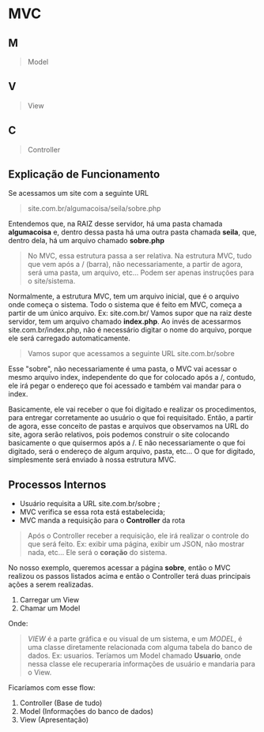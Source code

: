 # MVC

## M

> Model

## V

> View

## C

> Controller

## Explicação de Funcionamento

Se acessamos um site com a seguinte URL

> site.com.br/algumacoisa/seila/sobre.php

Entendemos que, na RAIZ desse servidor, há uma pasta chamada **algumacoisa** e, dentro dessa pasta há uma outra pasta chamada **seila**, que, dentro dela, há um arquivo chamado **sobre.php**

> No MVC, essa estrutura passa a ser relativa. Na estrutura MVC, tudo que vem após a / (barra), não necessariamente, a partir de agora, será uma pasta, um arquivo, etc... Podem ser apenas instruções para o site/sistema.

Normalmente, a estrutura MVC, tem um arquivo inicial, que é o arquivo onde começa o sistema. Todo o sistema que é feito em MVC, começa a partir de um único arquivo. Ex: site.com.br/
Vamos supor que na raiz deste servidor, tem um arquivo chamado **index.php**. Ao invés de acessarmos site.com.br/index.php, não é necessário digitar o nome do arquivo, porque ele será carregado automaticamente.

> Vamos supor que acessamos a seguinte URL site.com.br/sobre

Esse "sobre", não necessariamente é uma pasta, o MVC vai acessar o mesmo arquivo index, independente do que for colocado após a /, contudo, ele irá pegar o endereço que foi acessado e também vai mandar para o index.

Basicamente, ele vai receber o que foi digitado e realizar os procedimentos, para entregar corretamente ao usuário o que foi requisitado.
Então, a partir de agora, esse conceito de pastas e arquivos que observamos na URL do site, agora serão relativos, pois podemos construir o site colocando basicamente o que quisermos após a /. E não necessariamente o que foi digitado, será o endereço de algum arquivo, pasta, etc... O que for digitado, simplesmente será enviado à nossa estrutura MVC.

## Processos Internos

- Usuário requisita a URL site.com.br/sobre ;
- MVC verifica se essa rota está estabelecida;
- MVC manda a requisição para o **Controller** da rota

> Após o Controller receber a requisição, ele irá realizar o controle do que será feito. Ex: exibir uma página, exibir um JSON, não mostrar nada, etc... Ele será o **coração** do sistema.

No nosso exemplo, queremos acessar a página **sobre**, então o MVC realizou os passos listados acima e então o Controller terá duas principais ações a serem realizadas.

1. Carregar um View
2. Chamar um Model

Onde:

> *VIEW* é a parte gráfica e ou visual de um sistema, e um *MODEL*, é uma classe diretamente relacionada com alguma tabela do banco de dados. Ex: usuarios. Teríamos um Model chamado **Usuario**, onde nessa classe ele recuperaria informações de usuário e mandaria para o View.

Ficaríamos com esse flow:

1. Controller (Base de tudo)
2. Model (Informações do banco de dados)
3. View (Apresentação)
